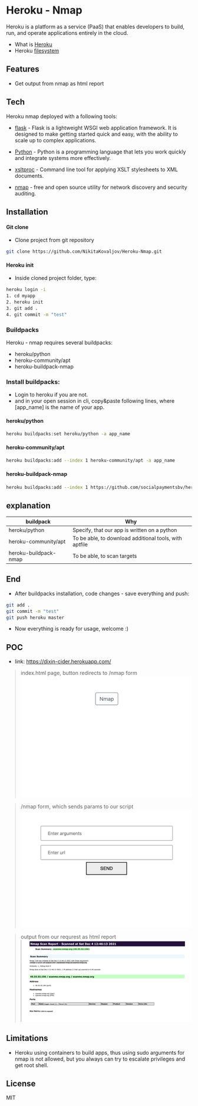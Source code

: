 # Heroku - Nmap

Heroku is a platform as a service (PaaS) that enables developers to build, run, and operate applications entirely in the cloud.

- What is [Heroku]
- Heroku [filesystem]

## Features

- Get output from nmap as html report 

## Tech

Heroku nmap deployed with a following tools:

- [flask] - Flask is a lightweight WSGI web application framework. It is designed to make getting started quick and easy, with the ability to scale up to complex applications.

- [Python] - Python is a programming language that lets you work quickly
and integrate systems more effectively.

- [xsltproc] - Command line tool for applying XSLT stylesheets to XML documents.

- [nmap] - free and open source utility for network discovery and security auditing.

## Installation

#### Git clone
 - Clone project from git repository
```bash
git clone https://github.com/NikitaKovaljov/Heroku-Nmap.git
```

#### Heroku init
- Inside cloned project folder, type:

```bash
heroku login -i
1. cd myapp
2. heroku init
3. git add .
4. git commit -m "test"
```
### Buildpacks
Heroku - nmap requires several buildpacks:
- heroku/python
- heroku-community/apt
- heroku-buildpack-nmap

### Install buildpacks:

- Login to heroku if you are not. 
- and in your open session in cli, copy&paste following lines, where [app_name] is the name of your app.

#### heroku/python

```bash
heroku buildpacks:set heroku/python -a app_name
```

#### heroku-community/apt

```bash
heroku buildpacks:add --index 1 heroku-community/apt -a app_name
```

#### heroku-buildpack-nmap

```bash
heroku buildpacks:add --index 1 https://github.com/socialpaymentsbv/heroku-buildpack-nmap.git -a app_name
```

## explanation

| buildpack | Why |
| ------ | ------ |
| heroku/python | Specify, that our app is written on a python |
| heroku-community/apt | To be able, to download additional tools, with aptfile |
| heroku-buildpack-nmap | To be able, to scan targets |

## End

- After buildpacks installation, code changes - save everything and push:

```bash
git add .
git commit -m "test"
git push heroku master
```
- Now everything is ready for usage, welcome :)

## POC 

- link: https://dixin-cider.herokuapp.com/

> index.html page, button redirects to /nmap form 
![](https://github.com/NikitaKovaljov/Heroku-Nmap/blob/main/POC/index.png?raw=true)

> /nmap form, which sends params to our script
![](https://github.com/NikitaKovaljov/Heroku-Nmap/blob/main/POC/:nmap.png?raw=true)

> output from our requrest as html report
![](https://github.com/NikitaKovaljov/Heroku-Nmap/blob/main/POC/result.png?raw=true)

## Limitations

- Heroku using containers to build apps, thus using sudo arguments for nmap is not allowed, but you always can try to escalate privileges and get root shell. 

## License
MIT

   [flask]: <https://palletsprojects.com/p/flask/>
   [Python]: <https://www.python.org/>
   [xsltproc]: <https://linux.die.net/man/1/xsltproc>
   [nmap]: <https://nmap.org/>
   [Heroku]: <https://www.heroku.com/what>
   [filesystem]: <https://devcenter.heroku.com/articles/dynos#ephemeral-filesystem>

